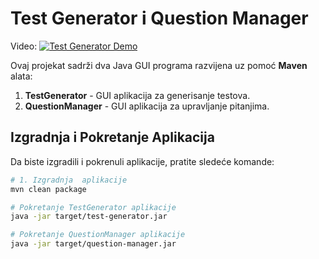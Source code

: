 # Test Generator i Question Manager
Video:
[![Test Generator Demo](https://img.youtube.com/vi/fQ-A1d74_sg/0.jpg)](https://www.youtube.com/watch?v=fQ-A1d74_sg)

Ovaj projekat sadrži dva Java GUI programa razvijena uz pomoć **Maven** alata:

1. **TestGenerator** - GUI aplikacija za generisanje testova.
2. **QuestionManager** - GUI aplikacija za upravljanje pitanjima.

## Izgradnja i Pokretanje Aplikacija

Da biste izgradili i pokrenuli aplikacije, pratite sledeće komande:

```bash
# 1. Izgradnja  aplikacije
mvn clean package

# Pokretanje TestGenerator aplikacije
java -jar target/test-generator.jar

# Pokretanje QuestionManager aplikacije
java -jar target/question-manager.jar

